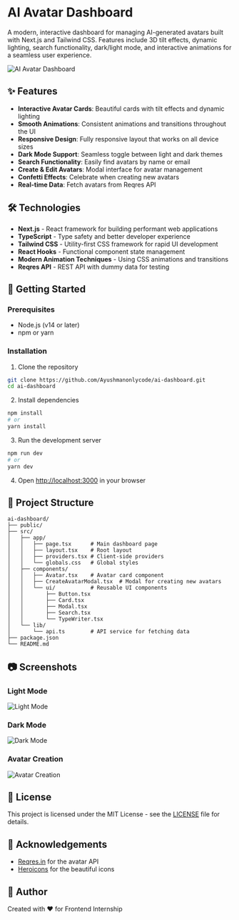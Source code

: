 # AI Avatar Dashboard

A modern, interactive dashboard for managing AI-generated avatars built with Next.js and Tailwind CSS. Features include 3D tilt effects, dynamic lighting, search functionality, dark/light mode, and interactive animations for a seamless user experience.

![AI Avatar Dashboard](https://i.imgur.com/placeholder.png)

## ✨ Features

- **Interactive Avatar Cards**: Beautiful cards with tilt effects and dynamic lighting
- **Smooth Animations**: Consistent animations and transitions throughout the UI
- **Responsive Design**: Fully responsive layout that works on all device sizes
- **Dark Mode Support**: Seamless toggle between light and dark themes
- **Search Functionality**: Easily find avatars by name or email
- **Create & Edit Avatars**: Modal interface for avatar management
- **Confetti Effects**: Celebrate when creating new avatars
- **Real-time Data**: Fetch avatars from Reqres API

## 🛠️ Technologies

- **Next.js** - React framework for building performant web applications
- **TypeScript** - Type safety and better developer experience
- **Tailwind CSS** - Utility-first CSS framework for rapid UI development
- **React Hooks** - Functional component state management
- **Modern Animation Techniques** - Using CSS animations and transitions
- **Reqres API** - REST API with dummy data for testing

## 🚀 Getting Started

### Prerequisites

- Node.js (v14 or later)
- npm or yarn

### Installation

1. Clone the repository
```bash
git clone https://github.com/Ayushmanonlycode/ai-dashboard.git
cd ai-dashboard
```

2. Install dependencies
```bash
npm install
# or
yarn install
```

3. Run the development server
```bash
npm run dev
# or
yarn dev
```

4. Open [http://localhost:3000](http://localhost:3000) in your browser

## 📁 Project Structure

```
ai-dashboard/
├── public/
├── src/
│   ├── app/
│   │   ├── page.tsx      # Main dashboard page
│   │   ├── layout.tsx    # Root layout
│   │   ├── providers.tsx # Client-side providers
│   │   └── globals.css   # Global styles
│   ├── components/
│   │   ├── Avatar.tsx    # Avatar card component
│   │   ├── CreateAvatarModal.tsx  # Modal for creating new avatars
│   │   └── ui/           # Reusable UI components
│   │       ├── Button.tsx
│   │       ├── Card.tsx
│   │       ├── Modal.tsx
│   │       ├── Search.tsx
│   │       └── TypeWriter.tsx
│   └── lib/
│       └── api.ts        # API service for fetching data
├── package.json
└── README.md
```

## 📷 Screenshots

### Light Mode
![Light Mode](https://i.imgur.com/placeholder-light.png)

### Dark Mode
![Dark Mode](https://i.imgur.com/placeholder-dark.png)

### Avatar Creation
![Avatar Creation](https://i.imgur.com/placeholder-create.png)

## 📝 License

This project is licensed under the MIT License - see the [LICENSE](LICENSE) file for details.

## 🙏 Acknowledgements

- [Reqres.in](https://reqres.in) for the avatar API
- [Heroicons](https://heroicons.com/) for the beautiful icons

## 👤 Author

Created with ❤️ for Frontend Internship

